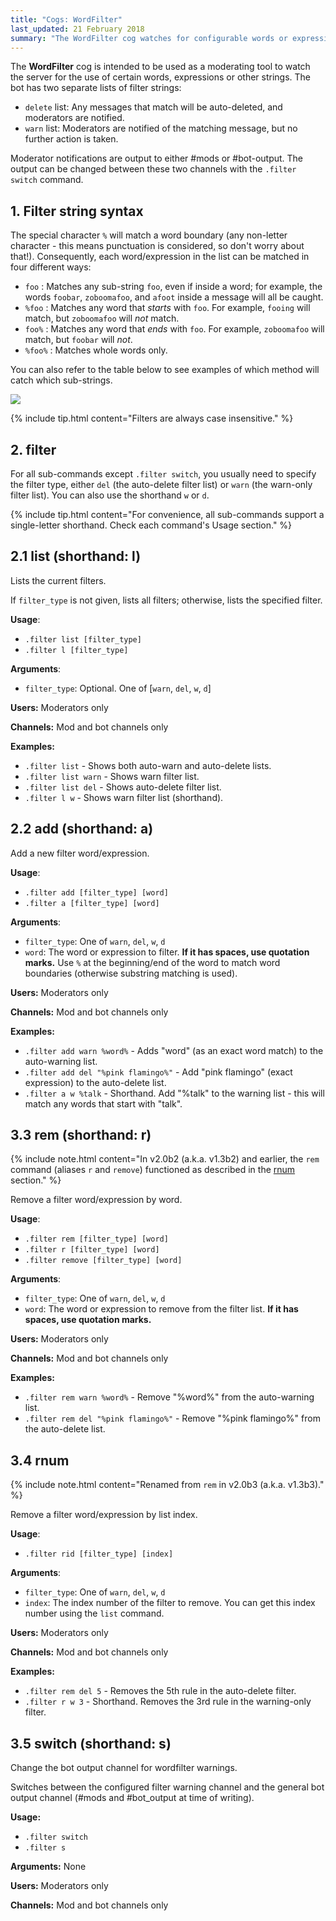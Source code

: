 ```yaml
---
title: "Cogs: WordFilter"
last_updated: 21 February 2018
summary: "The WordFilter cog watches for configurable words or expressions in user messages, and either warns moderators or auto-deletes the message when it detects a watched word."
---
```


The **WordFilter** cog is intended to be used as a moderating tool to watch the server for the use of certain words, expressions or other strings. The bot has two separate lists of filter strings:

* `delete` list: Any messages that match will be auto-deleted, and moderators are notified.
* `warn` list: Moderators are notified of the matching message, but no further action is taken.

Moderator notifications are output to either #mods or #bot-output. The output can be changed between these two channels with the `.filter switch` command.

## 1. Filter string syntax

The special character `%` will match a word boundary (any non-letter character - this means punctuation is considered, so don't worry about that!). Consequently, each word/expression in the list can be matched in four different ways:

* `foo` : Matches any sub-string `foo`, even if inside a word; for example, the words `foobar`, `zoboomafoo`, and `afoot` inside a message will all be caught.
* `%foo` : Matches any word that *starts* with `foo`. For example, `fooing` will match, but `zoboomafoo` will *not* match.
* `foo%` : Matches any word that *ends* with `foo`. For example, `zoboomafoo` will match, but `foobar` will *not*.
* `%foo%` : Matches whole words only.

You can also refer to the table below to see examples of which method will catch which sub-strings.

![](http://i.imgur.com/d4soa1X.png)

{% include tip.html content="Filters are always case insensitive." %}

## 2. filter

For all sub-commands except `.filter switch`, you usually need to specify the filter type, either `del` (the auto-delete filter list) or `warn` (the warn-only filter list). You can also use the shorthand `w` or `d`.

{% include tip.html content="For convenience, all sub-commands support a single-letter shorthand. Check each command's Usage section." %}

## 2.1 list (shorthand: l)

Lists the current filters.

If `filter_type` is not given, lists all filters; otherwise, lists the specified filter.

**Usage**:
* `.filter list [filter_type]`
* `.filter l [filter_type]`

**Arguments**:
* `filter_type`: Optional. One of [`warn`, `del`, `w`, `d`]

**Users:** Moderators only

**Channels:** Mod and bot channels only

**Examples:**
* `.filter list` - Shows both auto-warn and auto-delete lists.
* `.filter list warn` - Shows warn filter list.
* `.filter list del` - Shows auto-delete filter list.
* `.filter l w` - Shows warn filter list (shorthand).

## 2.2 add (shorthand: a)

Add a new filter word/expression.

**Usage**:
* `.filter add [filter_type] [word]`
* `.filter a [filter_type] [word]`

**Arguments**:
* `filter_type`: One of `warn`, `del`, `w`, `d`
* `word`: The word or expression to filter. **If it has spaces, use quotation marks.** Use `%` at the beginning/end of the word to match word boundaries (otherwise substring matching is used).

**Users:** Moderators only

**Channels:** Mod and bot channels only

**Examples:**
* `.filter add warn %word%` - Adds "word" (as an exact word match) to the auto-warning list.
* `.filter add del "%pink flamingo%"` - Add "pink flamingo" (exact expression) to the auto-delete list.
* `.filter a w %talk` - Shorthand. Add "%talk" to the warning list - this will match any words that start with "talk".

## 3.3 rem (shorthand: r)

{% include note.html content="In v2.0b2 (a.k.a. v1.3b2) and earlier, the `rem` command (aliases `r` and `remove`) functioned as described in the [rnum](#34-rnum) section." %}

Remove a filter word/expression by word.

**Usage**:
* `.filter rem [filter_type] [word]`
* `.filter r [filter_type] [word]`
* `.filter remove [filter_type] [word]`

**Arguments**:
* `filter_type`: One of `warn`, `del`, `w`, `d`
* `word`: The word or expression to remove from the filter list. **If it has spaces, use quotation marks.**

**Users:** Moderators only

**Channels:** Mod and bot channels only

**Examples:**
* `.filter rem warn %word%` - Remove "%word%" from the auto-warning list.
* `.filter rem del "%pink flamingo%"` - Remove "%pink flamingo%" from the auto-delete list.


## 3.4 rnum

{% include note.html content="Renamed from `rem` in v2.0b3 (a.k.a. v1.3b3)." %}

Remove a filter word/expression by list index.

**Usage**:
* `.filter rid [filter_type] [index]`

**Arguments**:
* `filter_type`: One of `warn`, `del`, `w`, `d`
* `index`: The index number of the filter to remove. You can get this index number using the `list` command.

**Users:** Moderators only

**Channels:** Mod and bot channels only

**Examples:**
* `.filter rem del 5` - Removes the 5th rule in the auto-delete filter.
* `.filter r w 3` - Shorthand. Removes the 3rd rule in the warning-only filter.

## 3.5 switch (shorthand: s)

Change the bot output channel for wordfilter warnings.

Switches between the configured filter warning channel and the general bot output channel (#mods and #bot_output at time of writing).

**Usage:**
* `.filter switch`
* `.filter s`

**Arguments:** None

**Users:** Moderators only

**Channels:** Mod and bot channels only

